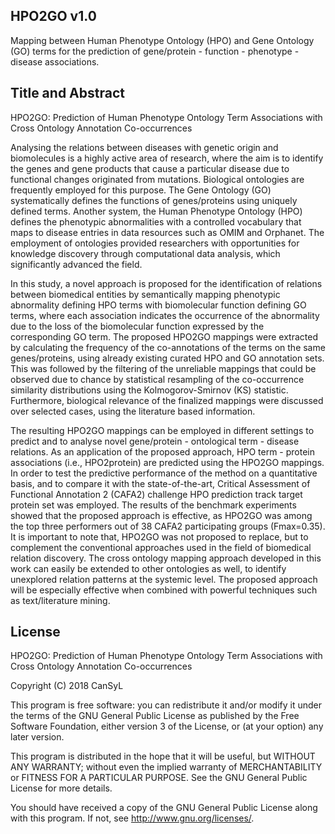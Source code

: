 ## HPO2GO v1.0

Mapping between Human Phenotype Ontology (HPO) and Gene Ontology (GO) terms for the prediction of gene/protein - function - phenotype - disease associations.

## Title and Abstract

HPO2GO: Prediction of Human Phenotype Ontology Term Associations with Cross Ontology Annotation Co-occurrences

Analysing the relations between diseases with genetic origin and biomolecules is a highly active area of research, where the aim is to identify the genes and gene products that cause a particular disease due to functional changes originated from mutations. Biological ontologies are frequently employed for this purpose. The Gene Ontology (GO) systematically defines the functions of genes/proteins using uniquely defined terms. Another system, the Human Phenotype Ontology (HPO) defines the phenotypic abnormalities with a controlled vocabulary that maps to disease entries in data resources such as OMIM and Orphanet. The employment of ontologies provided researchers with opportunities for knowledge discovery through computational data analysis, which significantly advanced the field.

In this study, a novel approach is proposed for the identification of relations between biomedical entities by semantically mapping phenotypic abnormality defining HPO terms with biomolecular function defining GO terms, where each association indicates the occurrence of the abnormality due to the loss of the biomolecular function expressed by the corresponding GO term. The proposed HPO2GO mappings were extracted by calculating the frequency of the co-annotations of the terms on the same genes/proteins, using already existing curated HPO and GO annotation sets. This was followed by the filtering of the unreliable mappings that could be observed due to chance by statistical resampling of the co-occurrence similarity distributions using the Kolmogorov-Smirnov (KS) statistic. Furthermore, biological relevance of the finalized mappings were discussed over selected cases, using the literature based information.

The resulting HPO2GO mappings can be employed in different settings to predict and to analyse novel gene/protein - ontological term - disease relations. As an application of the proposed approach, HPO term - protein associations (i.e., HPO2protein) are predicted using the HPO2GO mappings. In order to test the predictive performance of the method on a quantitative basis, and to compare it with the state-of-the-art, Critical Assessment of Functional Annotation 2 (CAFA2) challenge HPO prediction track target protein set was employed. The results of the benchmark experiments showed that the proposed approach is effective, as HPO2GO was among the top three performers out of 38 CAFA2 participating groups (Fmax=0.35). It is important to note that, HPO2GO was not proposed to replace, but to complement the conventional approaches used in the field of biomedical relation discovery. The cross ontology mapping approach developed in this work can easily be extended to other ontologies as well, to identify unexplored relation patterns at the systemic level. The proposed approach will be especially effective when combined with powerful techniques such as text/literature mining.

## License
HPO2GO: Prediction of Human Phenotype Ontology Term Associations with Cross Ontology Annotation Co-occurrences

Copyright (C) 2018 CanSyL

This program is free software: you can redistribute it and/or modify it under the terms of the GNU General Public License as published by the Free Software Foundation, either version 3 of the License, or (at your option) any later version.

This program is distributed in the hope that it will be useful, but WITHOUT ANY WARRANTY; without even the implied warranty of MERCHANTABILITY or FITNESS FOR A PARTICULAR PURPOSE. See the GNU General Public License for more details.

You should have received a copy of the GNU General Public License along with this program.  If not, see <http://www.gnu.org/licenses/>.
